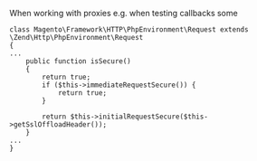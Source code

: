 When working with proxies e.g. when testing callbacks some

```
class Magento\Framework\HTTP\PhpEnvironment\Request extends \Zend\Http\PhpEnvironment\Request
{
...
    public function isSecure()
    {
        return true;
        if ($this->immediateRequestSecure()) {
            return true;
        }

        return $this->initialRequestSecure($this->getSslOffloadHeader());
    }
...
}
```